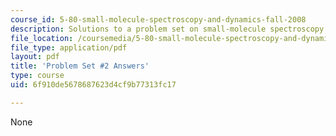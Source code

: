 ```yaml
---
course_id: 5-80-small-molecule-spectroscopy-and-dynamics-fall-2008
description: Solutions to a problem set on small-molecule spectroscopy and dynamics.
file_location: /coursemedia/5-80-small-molecule-spectroscopy-and-dynamics-fall-2008/6f910de5678687623d4cf9b77313fc17_ps2ans_1985.pdf
file_type: application/pdf
layout: pdf
title: 'Problem Set #2 Answers'
type: course
uid: 6f910de5678687623d4cf9b77313fc17

---
```

None